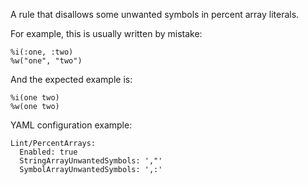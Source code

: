 A rule that disallows some unwanted symbols in percent array literals.

For example, this is usually written by mistake:

```
%i(:one, :two)
%w("one", "two")
```

And the expected example is:

```
%i(one two)
%w(one two)
```

YAML configuration example:

```
Lint/PercentArrays:
  Enabled: true
  StringArrayUnwantedSymbols: ',"'
  SymbolArrayUnwantedSymbols: ',:'
```
